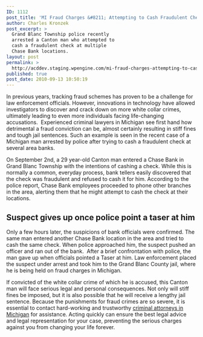 ```yaml
---
ID: 1112
post_title: 'MI Fraud Charges &#8211; Attempting to Cash Fraudulent Check Lands Michigan Man in Police Custody'
author: Charles Kronzek
post_excerpt: >
  Grand Blanc Township police recently
  arrested a Canton man who attempted to
  cash a fraudulent check at multiple
  Chase Bank locations.
layout: post
permalink: >
  http://acddev.staging.wpengine.com/mi-fraud-charges-attempting-to-cash-fradulent-check-lands-michigan-man-in-police-custody.html
published: true
post_date: 2010-09-13 10:50:19
---
```

In previous years, tracking fraud schemes has proven to be a challenge for law enforcement officials. However, innovations in technology have allowed investigators to discover and crack down on more white collar crimes, ultimately leading to even more individuals facing life-changing accusations.  Experienced criminal lawyers in Michigan see first hand how detrimental a fraud conviction can be, almost certainly resulting in stiff fines and tough jail sentences. Such an example is seen in the recent case of a Michigan man arrested by police after trying to cash a fraudulent check at several area banks.

On September 2nd, a 29 year-old Canton man entered a Chase Bank in Grand Blanc Township with the intentions of cashing a check. While this is normally a common, everyday process, bank tellers easily discovered that the check was fraudulent and refused to cash it for him. According to the police report, Chase Bank employees proceeded to phone other branches in the area, alerting them that he might attempt to cash the check at their locations.

<h2>Suspect gives up once police point a taser at him</h2>

Only a few hours later, the suspicions of bank officials were confirmed. The same man entered another Chase Bank location in the area and tried to cash the same check. When police approached him, the suspect pushed an officer and ran out of the bank.  After a brief confrontation with police, the man gave up when officials pointed a Taser at him. Law enforcement placed the suspect under arrest and took him to the Grand Blanc County jail, where he is being held on fraud charges in Michigan.

If convicted of the white collar crime of which he is accused, this Canton man will face serious legal and personal consequences. Not only will stiff fines be imposed, but it is also possible that he will receive a lengthy jail sentence. Because the punishments for fraud crimes are so severe, it is essential to contact hard-working and trustworthy <a href="http://acddev.staging.wpengine.com" target="_blank">criminal attorneys in Michigan</a> for assistance. Acting quickly can ensure the best legal advice and legal representation for your case, preventing the serious charges against you from changing your life forever.